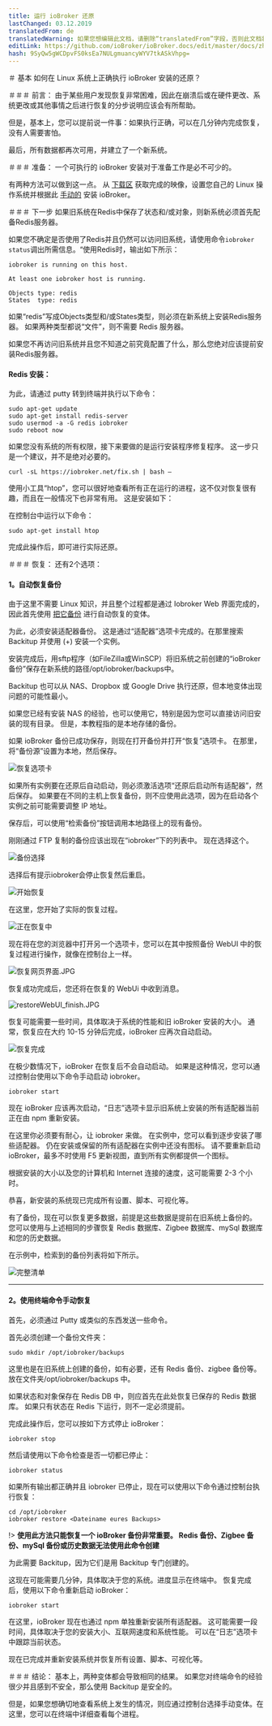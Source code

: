 ```yaml
---
title: 运行 ioBroker 还原
lastChanged: 03.12.2019
translatedFrom: de
translatedWarning: 如果您想编辑此文档，请删除“translatedFrom”字段，否则此文档将再次自动翻译
editLink: https://github.com/ioBroker/ioBroker.docs/edit/master/docs/zh-cn/tutorial/restore.md
hash: 9SyQw5gWCDpvFS0ksEa7NULgmuancyWYV7tkASkVhpg=
---
```

＃ 基本
如何在 Linux 系统上正确执行 ioBroker 安装的还原？

＃＃＃ 前言：
由于某些用户发现恢复非常困难，因此在崩溃后或在硬件更改、系统更改或其他事情之后进行恢复的分步说明应该会有所帮助。

但是，基本上，您可以提前说一件事：如果执行正确，可以在几分钟内完成恢复，没有人需要害怕。

最后，所有数据都再次可用，并建立了一个新系统。

＃＃＃ 准备：
一个可执行的 ioBroker 安装对于准备工作是必不可少的。

有两种方法可以做到这一点。
从 [下载区](https://www.iobroker.net/#de/download) 获取完成的映像，设置您自己的 Linux 操作系统并根据此 [手动的](https://www.iobroker.net/#de/documentation/install/linux.md) 安装 ioBroker。

＃＃＃ 下一步
如果旧系统在Redis中保存了状态和/或对象，则新系统必须首先配备Redis服务器。

如果您不确定是否使用了Redis并且仍然可以访问旧系统，请使用命令`iobroker status`调出所需信息。“使用Redis时，输出如下所示：

```
iobroker is running on this host.

At least one iobroker host is running.

Objects type: redis
States  type: redis
```

如果“redis”写成Objects类型和/或States类型，则必须在新系统上安装Redis服务器。
如果两种类型都说“文件”，则不需要 Redis 服务器。

如果您不再访问旧系统并且您不知道之前究竟配置了什么，那么您绝对应该提前安装Redis服务器。

#### Redis 安装：
为此，请通过 putty 转到终端并执行以下命令：

```
sudo apt-get update
sudo apt-get install redis-server
sudo usermod -a -G redis iobroker
sudo reboot now
```

如果您没有系统的所有权限，接下来要做的是运行安装程序修复程序。
这一步只是一个建议，并不是绝对必要的。

```
curl -sL https://iobroker.net/fix.sh | bash –
```

使用小工具“htop”，您可以很好地查看所有正在运行的进程，这不仅对恢复很有趣，而且在一般情况下也非常有用。
这是安装如下：

在控制台中运行以下命令：

```
sudo apt-get install htop
```

完成此操作后，即可进行实际还原。

＃＃＃ 恢复：
还有2个选项：

#### **1。自动恢复备份**
由于这里不需要 Linux 知识，并且整个过程都是通过 Iobroker Web 界面完成的，因此首先使用 [把它备份](https://github.com/simatec/ioBroker.backitup/blob/master/README.md) 进行自动恢复的变体。

为此，必须安装适配器备份。
这是通过“适配器”选项卡完成的。在那里搜索 Backitup 并使用 (+) 安装一个实例。

安装完成后，用sftp程序（如FileZilla或WinSCP）将旧系统之前创建的“ioBroker备份”保存在新系统的路径/opt/iobroker/backups中。

Backitup 也可以从 NAS、Dropbox 或 Google Drive 执行还原，但本地变体出现问题的可能性最小。

如果您已经有安装 NAS 的经验，也可以使用它，特别是因为您可以直接访问旧安装的现有目录。
但是，本教程指的是本地存储的备份。

如果 ioBroker 备份已成功保存，则现在打开备份并打开“恢复”选项卡。
在那里，将“备份源”设置为本地，然后保存。

![恢复选项卡](../../de/tutorial/media/restore/1575301096581-restoretab.jpg)

如果所有实例要在还原后自动启动，则必须激活选项“还原后启动所有适配器”，然后保存。
如果要在不同的主机上恢复备份，则不应使用此选项，因为在启动各个实例之前可能需要调整 IP 地址。

保存后，可以使用“检索备份”按钮调用本地路径上的现有备份。

刚刚通过 FTP 复制的备份应该出现在“iobroker”下的列表中。
现在选择这个。

![备份选择](../../de/tutorial/media/restore/1575301146928-restoreliste.jpg)

选择后有提示iobroker会停止恢复然后重启。

![开始恢复](../../de/tutorial/media/restore/1575301175231-restorestart.jpg)

在这里，您开始了实际的恢复过程。

![正在恢复中](../../de/tutorial/media/restore/1575301208033-restore.jpg)

现在将在您的浏览器中打开另一个选项卡，您可以在其中按照备份 WebUI 中的恢复过程进行操作，就像在控制台上一样。

![恢复网页界面.JPG](../../de/tutorial/media/restore/restoreWebUI.JPG)

恢复成功完成后，您还将在恢复的 WebUi 中收到消息。

![restoreWebUI_finish.JPG](../../de/tutorial/media/restore/restoreWebUI_finish.JPG)

恢复可能需要一些时间，具体取决于系统的性能和旧 ioBroker 安装的大小。
通常，恢复应在大约 10-15 分钟后完成，ioBroker 应再次自动启动。

![恢复完成](../../de/tutorial/media/restore/1575301228008-restorefinish.jpg)

在极少数情况下，ioBroker 在恢复后不会自动启动。
如果是这种情况，您可以通过控制台使用以下命令手动启动 iobroker。

```
iobroker start
```

现在 ioBroker 应该再次启动，“日志”选项卡显示旧系统上安装的所有适配器当前正在由 npm 重新安装。

在这里你必须要有耐心，让 iobroker 来做。
在实例中，您可以看到逐步安装了哪些适配器。
仍在安装或保留的所有适配器在实例中还没有图标。
请不要重新启动 ioBroker，最多不时使用 F5 更新视图，直到所有实例都提供一个图标。

根据安装的大小以及您的计算机和 Internet 连接的速度，这可能需要 2-3 个小时。

恭喜，新安装的系统现已完成所有设置、脚本、可视化等。

有了备份，现在可以恢复更多数据，前提是这些数据是提前在旧系统上备份的。
您可以使用与上述相同的步骤恢复 Redis 数据库、Zigbee 数据库、mySql 数据库和您的历史数据。

在示例中，检索到的备份列表将如下所示。

![完整清单](../../de/tutorial/media/restore/1575362131512-fullliste.jpg)

*****************************************************************************************************************************************

#### **2。使用终端命令手动恢复**
首先，必须通过 Putty 或类似的东西发送一些命令。

首先必须创建一个备份文件夹：

```
sudo mkdir /opt/iobroker/backups
```

这里也是在旧系统上创建的备份，如有必要，还有 Redis 备份、zigbee 备份等。
放在文件夹/opt/iobroker/backups 中。

如果状态和对象保存在 Redis DB 中，则应首先在此处恢复已保存的 Redis 数据库。
如果只有状态在 Redis 下运行，则不一定必须提前。

完成此操作后，您可以按如下方式停止 ioBroker：

```
iobroker stop
```

然后请使用以下命令检查是否一切都已停止：

```
iobroker status
```

如果所有输出都正确并且 iobroker 已停止，现在可以使用以下命令通过控制台执行恢复：

```
cd /opt/iobroker
iobroker restore <Dateiname eures Backups>
```

!> **使用此方法只能恢复一个 ioBroker 备份非常重要。
Redis 备份、Zigbee 备份、mySql 备份或历史数据无法使用此命令创建**

为此需要 Backitup，因为它们是用 Backitup 专门创建的。

这现在可能需要几分钟，具体取决于您的系统。进度显示在终端中。
恢复完成后，使用以下命令重新启动 ioBroker：

```
iobroker start
```

在这里，ioBroker 现在也通过 npm 单独重新安装所有适配器。
这可能需要一段时间，具体取决于您的安装大小、互联网速度和系统性能。
可以在“日志”选项卡中跟踪当前状态。

现在已完成并重新安装系统并恢复所有设置、脚本、可视化等。

＃＃＃ 结论：
基本上，两种变体都会导致相同的结果。
如果您对终端命令的经验很少并且感到不安全，那么使用 Backitup 是安全的。

但是，如果您想确切地查看系统上发生的情况，则应通过控制台选择手动变体。在这里，您可以在终端中详细查看每个进程。